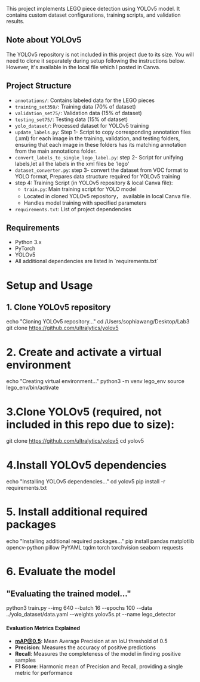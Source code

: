 
This project implements LEGO piece detection using YOLOv5 model. It contains custom dataset configurations, training scripts, and validation results.

## Note about YOLOv5
The YOLOv5 repository is not included in this project due to its size. You will need to clone it separately during setup following the instructions below.
However, it's available in the local file which I posted in Canva.

## Project Structure
- `annotations/`: Contains labeled data for the LEGO pieces
- `training_set350/`: Training data (70% of dataset)
- `validation_set75/`: Validation data (15% of dataset)
- `testing_set75/`: Testing data (15% of dataset)
- `yolo_dataset/`: Processed dataset for YOLOv5 training
- `update_labels.py`: Step 1- Script to copy corresponding annotation files (.xml) for each image in the training, validation, and testing folders,
 ensuring that each image in these folders has its matching annotation from the main annotations folder.
- `convert_labels_to_single_lego_label.py`: step 2- Script for unifying labels,let all the labels in the xml files be 'lego'
- `dataset_converter.py`: step 3- convert the dataset from VOC format to YOLO format,  Prepares data structure required for YOLOv5 training
- step 4: Training Script (in YOLOv5 repository & local Canva file):
  - `train.py`: Main training script for YOLO model
  - Located in cloned YOLOv5 repository， available in local Canva file.
  - Handles model training with specified parameters
- `requirements.txt`: List of project dependencies

## Requirements
- Python 3.x
- PyTorch
- YOLOv5
- All additional dependencies are listed in \`requirements.txt\`


# Setup and Usage
## 1. Clone YOLOv5 repository
echo "Cloning YOLOv5 repository..."
cd /Users/sophiawang/Desktop/Lab3
git clone https://github.com/ultralytics/yolov5

# 2. Create and activate a virtual environment
echo "Creating virtual environment..."
python3 -m venv lego_env
source lego_env/bin/activate

# 3.Clone YOLOv5 (required, not included in this repo due to size):
git clone https://github.com/ultralytics/yolov5
cd yolov5

# 4.Install YOLOv5 dependencies
echo "Installing YOLOv5 dependencies..."
cd yolov5
pip install -r requirements.txt

# 5. Install additional required packages
echo "Installing additional required packages..."
pip install pandas matplotlib opencv-python pillow PyYAML tqdm torch torchvision seaborn requests

# 6. Evaluate the model
##  "Evaluating the trained model..."
python3 train.py --img 640 --batch 16 --epochs 100 --data ../yolo_dataset/data.yaml --weights yolov5s.pt --name lego_detector

#### Evaluation Metrics Explained
- **mAP@0.5**: Mean Average Precision at an IoU threshold of 0.5
- **Precision**: Measures the accuracy of positive predictions
- **Recall**: Measures the completeness of the model in finding positive samples
- **F1 Score**: Harmonic mean of Precision and Recall, providing a single metric for performance


